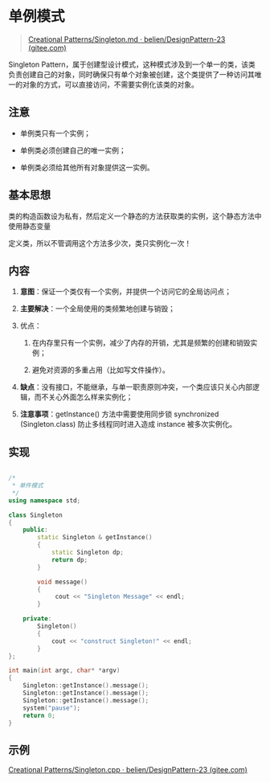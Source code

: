 # 单例模式

> [Creational Patterns/Singleton.md · belien/DesignPattern-23 (gitee.com)](https://gitee.com/zheng_shuobin/design-pattern-23/blob/master/Creational%20Patterns/Singleton.md)

Singleton Pattern，属于创建型设计模式，这种模式涉及到一个单一的类，该类负责创建自己的对象，同时确保只有单个对象被创建，这个类提供了一种访问其唯一的对象的方式，可以直接访问，不需要实例化该类的对象。

## 注意

- 单例类只有一个实例；

- 单例类必须创建自己的唯一实例；

- 单例类必须给其他所有对象提供这一实例。

## 基本思想

类的构造函数设为私有，然后定义一个静态的方法获取类的实例，这个静态方法中使用静态变量

定义类，所以不管调用这个方法多少次，类只实例化一次！

## 内容

1. **意图**：保证一个类仅有一个实例，并提供一个访问它的全局访问点；

2. ****主要解决****：一个全局使用的类频繁地创建与销毁；

3. 优点：
   
   1. 在内存里只有一个实例，减少了内存的开销，尤其是频繁的创建和销毁实例；
   
   2. 避免对资源的多重占用（比如写文件操作）。

4. **缺点**：没有接口，不能继承，与单一职责原则冲突，一个类应该只关心内部逻辑，而不关心外面怎么样来实例化；

5. **注意事项**：getInstance() 方法中需要使用同步锁 synchronized (Singleton.class) 防止多线程同时进入造成 instance 被多次实例化。

## 实现

<img src="file:///D:/Download/MarkText/workspace/image/2022-10-07-10-54-47-image.png" title="" alt="" data-align="center">

```cpp
/*
 * 单件模式
 */
using namespace std;

class Singleton
{
    public:
        static Singleton & getInstance()
        {
            static Singleton dp;
            return dp;
        }    

        void message()
        {
             cout << "Singleton Message" << endl;
        }

    private:
        Singleton()
        {
            cout << "construct Singleton!" << endl;
        }
};

int main(int argc, char* *argv)
{
    Singleton::getInstance().message();
    Singleton::getInstance().message();
    Singleton::getInstance().message();
    system("pause");
    return 0;
}
```

## 示例

[Creational Patterns/Singleton.cpp · belien/DesignPattern-23 (gitee.com)](https://gitee.com/zheng_shuobin/design-pattern-23/blob/master/Creational%20Patterns/Singleton.cpp)
